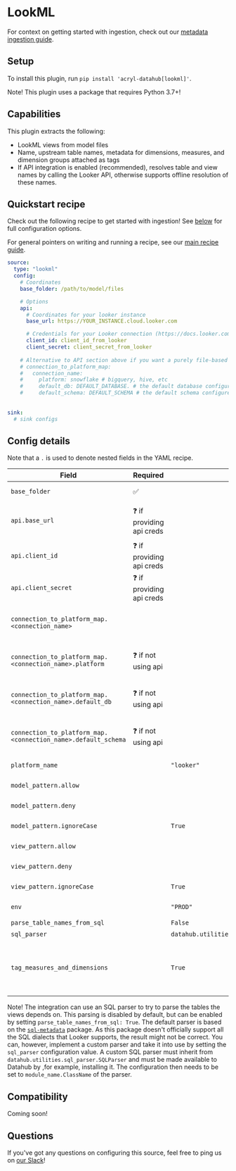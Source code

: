 # LookML

For context on getting started with ingestion, check out our [metadata ingestion guide](../README.md).

## Setup

To install this plugin, run `pip install 'acryl-datahub[lookml]'`.

Note! This plugin uses a package that requires Python 3.7+!

## Capabilities

This plugin extracts the following:

- LookML views from model files
- Name, upstream table names, metadata for dimensions, measures, and dimension groups attached as tags
- If API integration is enabled (recommended), resolves table and view names by calling the Looker API, otherwise supports offline resolution of these names. 

## Quickstart recipe

Check out the following recipe to get started with ingestion! See [below](#config-details) for full configuration options.

For general pointers on writing and running a recipe, see our [main recipe guide](../README.md#recipes).

```yml
source:
  type: "lookml"
  config:
    # Coordinates
    base_folder: /path/to/model/files

    # Options
    api:
      # Coordinates for your looker instance
      base_url: https://YOUR_INSTANCE.cloud.looker.com

      # Credentials for your Looker connection (https://docs.looker.com/reference/api-and-integration/api-auth)
      client_id: client_id_from_looker 
      client_secret: client_secret_from_looker
      
    # Alternative to API section above if you want a purely file-based ingestion with no api calls to Looker
    # connection_to_platform_map:
    #   connection_name:
    #     platform: snowflake # bigquery, hive, etc
    #     default_db: DEFAULT_DATABASE. # the default database configured for this connection
    #     default_schema: DEFAULT_SCHEMA # the default schema configured for this connection
          
    
sink:
  # sink configs
```

## Config details

Note that a `.` is used to denote nested fields in the YAML recipe.

| Field                                          | Required | Default    | Description                                                             |
| ---------------------------------------------- | -------- | ---------- | ----------------------------------------------------------------------- |
| `base_folder`                                  | ✅       |            | Where the `*.model.lkml` and `*.view.lkml` files are stored.            |
| `api.base_url`                                 | ❓ if providing api creds |            | Url to your Looker instance: https://company.looker.com:19999 or https://looker.company.com, or similar. | 
| `api.client_id`                                | ❓ if providing api creds |            | Looker API3 client ID.                                 |
| `api.client_secret`                            | ❓ if providing api creds	|            | Looker API3 client secret. | 
| `connection_to_platform_map.<connection_name>` |          |            | Mappings between connection names in the model files to platform, database and schema values |
| `connection_to_platform_map.<connection_name>.platform` | ❓ if not using api         |           | Mappings between connection name in the model files to platform name (e.g. snowflake, bigquery, etc) |
| `connection_to_platform_map.<connection_name>.default_db` | ❓ if not using api         |           | Mappings between connection name in the model files to default database configured for this platform on Looker |
| `connection_to_platform_map.<connection_name>.default_schema` | ❓ if not using api         |           | Mappings between connection name in the model files to default schema configured for this platform on Looker |
| `platform_name`                                |          | `"looker"` | Platform to use in namespace when constructing URNs.                    |
| `model_pattern.allow`                          |          |            | List of regex patterns for models to include in ingestion.                       |
| `model_pattern.deny`                           |          |            | List of regex patterns for models to exclude from ingestion.                     |
| `model_pattern.ignoreCase`  |          | `True` | Whether to ignore case sensitivity during pattern matching.                                                                                                                                  |
| `view_pattern.allow`                           |          |            | List of regex patterns for views to include in ingestion.                        |
| `view_pattern.deny`                            |          |            | List of regex patterns for views to exclude from ingestion.                      |
| `view_pattern.ignoreCase`  |          | `True` | Whether to ignore case sensitivity during pattern matching.                                                                                                                                  |
| `env`                                          |          | `"PROD"`   | Environment to use in namespace when constructing URNs.                 |
| `parse_table_names_from_sql`                   |          | `False`    | See note below.                                                         |
| `sql_parser`                                   |          | `datahub.utilities.sql_parser.DefaultSQLParser`    | See note below.                                                         |
| `tag_measures_and_dimensions`   |          | `True`    | When enabled, attaches tags to measures, dimensions and dimension_groups to make them more discoverable. When disabled, adds this information to the description of the column. |

Note! The integration can use an SQL parser to try to parse the tables the views depends on. This parsing is disabled by default, 
but can be enabled by setting `parse_table_names_from_sql: True`.  The default parser is based on the [`sql-metadata`](https://pypi.org/project/sql-metadata/) package. 
As this package doesn't officially support all the SQL dialects that Looker supports, the result might not be correct. You can, however, implement a
custom parser and take it into use by setting the `sql_parser` configuration value. A custom SQL parser must inherit from `datahub.utilities.sql_parser.SQLParser`
and must be made available to Datahub by ,for example, installing it. The configuration then needs to be set to `module_name.ClassName` of the parser.

## Compatibility

Coming soon!

## Questions

If you've got any questions on configuring this source, feel free to ping us on [our Slack](https://slack.datahubproject.io/)!
